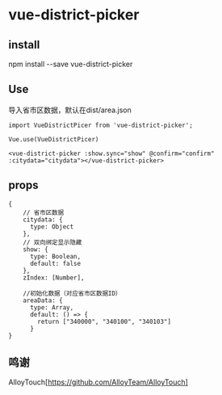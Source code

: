 # vue-district-picker

## install

npm install --save vue-district-picker

## Use

导入省市区数据，默认在dist/area.json
```
import VueDistrictPicer from 'vue-district-picker';

Vue.use(VueDistrictPicer)

<vue-district-picker :show.sync="show" @confirm="confirm" :citydata="citydata"></vue-district-picker>
```


## props

```
{
    // 省市区数据
    citydata: {
      type: Object
    },
    // 双向绑定显示隐藏
    show: {
      type: Boolean,
      default: false
    },
    zIndex: [Number],

    //初始化数据（对应省市区数据ID）
    areaData: {
      type: Array,
      default: () => {
        return ["340000", "340100", "340103"]
      }
}
```

## 鸣谢

AlloyTouch[https://github.com/AlloyTeam/AlloyTouch]


